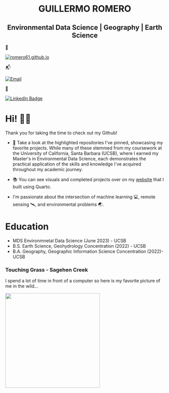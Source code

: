 
<h1 align="center"> GUILLERMO ROMERO </h1>

<h2 align="center"> Environmental Data Science | Geography | Earth Science </h2>

📝 

[![romero61.github.io](https://img.shields.io/badge/Website-romero61.github.io-blue)](https://romero61.github.io/) 

📬 

[![Email](https://img.shields.io/badge/Email-romero61%40bren.ucsb.edu-blue)](mailto:romero61@bren.ucsb.edu) 

🔗

[![LinkedIn Badge](https://img.shields.io/badge/LinkedIn-0A66C2?logo=linkedin&logoColor=fff&style=for-the-badge)](https://www.linkedin.com/in/romero61/) 

              
# Hi! 👋🏽
Thank you for taking the time to check out my Github! 

- 📌 Take a look at the highlighted repositories I've pinned, showcasing my favorite projects. While many of these stemmed from my coursework at the University of California, Santa Barbara (UCSB), where I earned my Master's in Environmental Data Science, each demonstrates the practical application of the skills and knowledge I've acquired throughout my academic journey. 

- 📚 You can see visuals and completed projects over on my [website](https://romero61.github.io/projects.html) that I built using Quarto.

-  I'm passionate about the intersection of machine learning  💻, remote sensing 🛰, and environmental problems 🌏.

# Education
- MDS  Environmnetal Data Science (June 2023) - UCSB
- B.S. Earth Science, Geohydrology Concentration (2022) - UCSB
- B.A. Geography, Geographic Information Science Concentration (2022)- UCSB

### Touching Grass - Sagehen Creek
I spend a lot of time in front of a computer so here is my favorite picture of me in the wild...

<img align="center" src="https://github.com/romero61/romero61/blob/main/IMG_1368.jpg" width="300">

<!--
**romero61/romero61** is a ✨ _special_ ✨ repository because its `README.md` (this file) appears on your GitHub profile.

Here are some ideas to get you started:

- 🔭 I’m currently working on ...
- 🌱 I’m currently learning ...
- 👯 I’m looking to collaborate on ...
- 🤔 I’m looking for help with ...
- 💬 Ask me about ...
- 📫 How to reach me: ...
- 😄 Pronouns: ...
- ⚡ Fun fact: ...
-->

